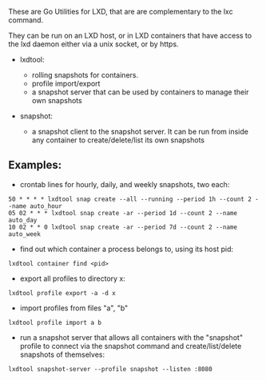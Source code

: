 These are Go Utilities for LXD, that are are complementary to the lxc command.

They can be run on an LXD host, or in LXD containers that have access to the lxd daemon either via a unix socket, or by https.

- lxdtool:
    - rolling snapshots for containers.
    - profile import/export
    - a snapshot server that can be used by containers to manage their own snapshots
    
- snapshot:
    - a snapshot client to the snapshot server.  It can be run from inside any container to create/delete/list its own snapshots

## Examples:
- crontab lines for hourly, daily, and weekly snapshots, two each:
```
50 * * * * lxdtool snap create --all --running --period 1h --count 2 --name auto_hour
05 02 * * * lxdtool snap create -ar --period 1d --count 2 --name auto_day
10 02 * * 0 lxdtool snap create -ar --period 7d --count 2 --name auto_week
```

- find out which container a process belongs to, using its host pid:

`lxdtool container find <pid>`

- export all profiles to directory x:

`lxdtool profile export -a -d x`

- import profiles from files "a", "b"

`lxdtool profile import a b`

- run a snapshot server that allows all containers with the "snapshot" profile to connect via the snapshot command and create/list/delete snapshots of themselves:

`lxdtool snapshot-server --profile snapshot --listen :8080`